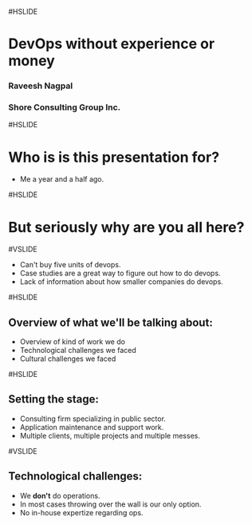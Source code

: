 #HSLIDE

# DevOps without experience or money
### Raveesh Nagpal
### Shore Consulting Group Inc.


#HSLIDE

# Who is is this presentation for?

- Me a year and a half ago. <!-- .element: class="fragment" -->


#HSLIDE

# But seriously why are you all here?


#VSLIDE

- Can't buy five units of devops. <!-- .element: class="fragment" -->
- Case studies are a great way to figure out how to do devops. <!-- .element: class="fragment" -->
- Lack of information about how smaller companies do devops. <!-- .element: class="fragment" -->


#HSLIDE

## Overview of what we'll be talking about:

- Overview of kind of work we do <!-- .element: class="fragment" -->
- Technological challenges we faced
- Cultural challenges we faced


#HSLIDE

## Setting the stage:

- Consulting firm specializing in public sector.  <!-- .element: class="fragment" -->
- Application maintenance and support work. <!-- .element: class="fragment" -->
- Multiple clients, multiple projects and multiple messes. <!-- .element: class="fragment" -->


#VSLIDE

## Technological challenges:

- We __don't__ do operations.
- In most cases throwing over the wall is our only option.
- No in-house expertize regarding ops.